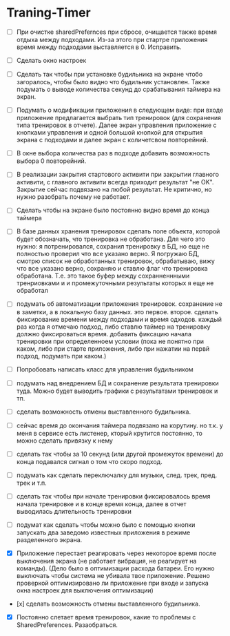 # Traning-Timer
- [ ] При очистке sharedPrefernces при сбросе, очищается также время отдыха между подходами. Из-за этого при стартре приложения время между подходами выставляется в 0. Исправить.
- [ ] Сделать окно настроек
- [ ] Сделать так чтобы при установке будильника на экране чтобо загоралось, чтобы было видно что будильник установлен. Также подумать о выводе количества секунд до срабатывания таймера на экран.
- [ ] Подумать о модификации приложения в следующем виде: при входе приложение предлагается выбрать тип тренировок (для сохранения типа тренировок в отчете). Далее экран управления приложение с кнопками управления и одной большой кнопкой для открытия экрана с подходами и далее экран с количетсвом повторейний.
- [ ] В окне выбора количества раз в подходе добавить возможность выбора 0 повторейний.
- [ ] В реализации закрытия стартового активити при закрытии главного активити, с главного активити всегда приходит результат "не OK". Закрытие сейчас подвязано на любой результат. Не критично, но нужно разобрать почему не работает.
- [ ] Сделать чтобы на экране было постоянно видно время до конца таймера
- [ ] В базе данных хранения тренировок сделать поле объекта, которой будет обозначать, что тренировка не обработана. Для чего это нужно: я потренировался, сохранил тренировку в БД, но еще не полностью проверил что все указано верно. Я погружаю БД, смотрю список не обработанных тренировок, обрабатываю, вижу что все указано верно, сохраняю и ставлю флаг что тренировка обработана. Т.е. это такое буфер между сохранненнными тренриовками и и промежуточными результаты которых я еще не обработал
- [ ] подумать об автоматизации приложения тренировок. сохранение не в заметки, а в локальную базу данных. это первое. второе. сделать фиксирование времени между подходами и время одходов. каждый раз когда я отмечаю подход, либо ставлю таймер на тренировку должно фиксироваться время. добавить фиксацию начала тренировки при определенноем условии (пока не понятно при каком, либо при старте приложения, либо при нажатии на первй подход, подумать при каком.)
- [ ] Попробовать написать класс для управления будильником
- [ ] подумать над внедрением БД и сохранение результата тренировки туда. Можно будет выводить графики с результатами тренировок и тп.
- [ ] сделать возможность отмены выставленного будильника.
- [ ] сейчас время до окончания таймера подвязано на корутину. но т.к. у меня в сервисе есть листенер, кторый крутится постоянно, то можно сделать привязку к нему
- [ ] сделать так чтобы за 10 секунд (или другой промежуток времени) до конца подавался сигнал о том что скоро подход.
- [ ] подумать как сделать переключалку для музыки, след. трек, пред. трек и т.п.
- [ ] сделать так чтобы при начале тренировки фиксировалось время начала тренировке и в конце время конца, далее в отчет выводилась длительность тренировки
- [ ] подумат как сделать чтобы можно было с помощью кнопки запускать два заведомо известных приложения в режиме разделенного экрана.

- [x] Приложение перестает реагировать через некоторое время после выключения экрана (не работает вибрация, не реагирует на команды). (Дело было в оптимизации расхода батареи. Его нужно выключать чтобы система не убивала твое приложение. Решено проверкой оптимизировано ли приложение при входе и запуска окна настроек для выключения оптимизации)
- [х] сделать возможность отмены выставленного будильника.
- [x] Постоянно слетает время тренировок, какие то проблемы с SharedPreferences. Разаобраться.
